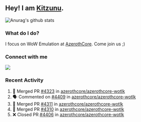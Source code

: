 ## Hey! I am [Kitzunu](https://Github.com/Kitzunu).

![Anurag's github stats](https://github-readme-stats.kitzunu.vercel.app/api?username=Kitzunu&show_icons=true)

### What do I do?

I focus on WoW Emulation at [AzerothCore](https://Github.com/AzerothCore). Come join us ;)

### Connect with me
[![](https://img.shields.io/badge/AzerothCore%20Discord-Connect%20with%20me!-green)](https://discord.com/invite/gkt4y2x)

### Recent Activity

<!--START_SECTION:activity-->
1. 🎉 Merged PR [#4323](https://github.com/azerothcore/azerothcore-wotlk/pull/4323) in [azerothcore/azerothcore-wotlk](https://github.com/azerothcore/azerothcore-wotlk)
2. 🗣 Commented on [#4409](https://github.com/azerothcore/azerothcore-wotlk/issues/4409) in [azerothcore/azerothcore-wotlk](https://github.com/azerothcore/azerothcore-wotlk)
3. 🎉 Merged PR [#4311](https://github.com/azerothcore/azerothcore-wotlk/pull/4311) in [azerothcore/azerothcore-wotlk](https://github.com/azerothcore/azerothcore-wotlk)
4. 🎉 Merged PR [#4310](https://github.com/azerothcore/azerothcore-wotlk/pull/4310) in [azerothcore/azerothcore-wotlk](https://github.com/azerothcore/azerothcore-wotlk)
5. ❌ Closed PR [#4406](https://github.com/azerothcore/azerothcore-wotlk/pull/4406) in [azerothcore/azerothcore-wotlk](https://github.com/azerothcore/azerothcore-wotlk)
<!--END_SECTION:activity-->
